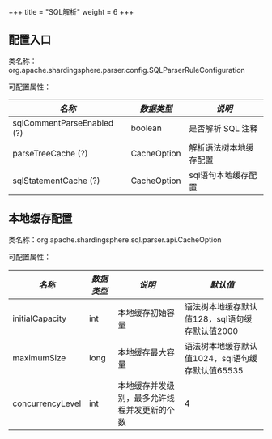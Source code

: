 +++
title = "SQL解析"
weight = 6
+++

## 配置入口

类名称：org.apache.shardingsphere.parser.config.SQLParserRuleConfiguration

可配置属性：

| *名称*                        | *数据类型*        | *说明*               |
|-----------------------------|-------------------|---------------------|
| sqlCommentParseEnabled (?)  | boolean           | 是否解析 SQL 注释     |
| parseTreeCache (?)          | CacheOption       | 解析语法树本地缓存配置  |
| sqlStatementCache (?)       | CacheOption       | sql语句本地缓存配置    |

## 本地缓存配置

类名称：org.apache.shardingsphere.sql.parser.api.CacheOption

可配置属性：

| *名称*                    | *数据类型*   | *说明*                                       | *默认值*                                    |
|-------------------------|-------------|---------------------------------------------|--------------------------------------------|
| initialCapacity         | int         | 本地缓存初始容量                               | 语法树本地缓存默认值128，sql语句缓存默认值2000   |
| maximumSize             | long        | 本地缓存最大容量                               | 语法树本地缓存默认值1024，sql语句缓存默认值65535 |
| concurrencyLevel        | int         | 本地缓存并发级别，最多允许线程并发更新的个数        | 4                                          |
